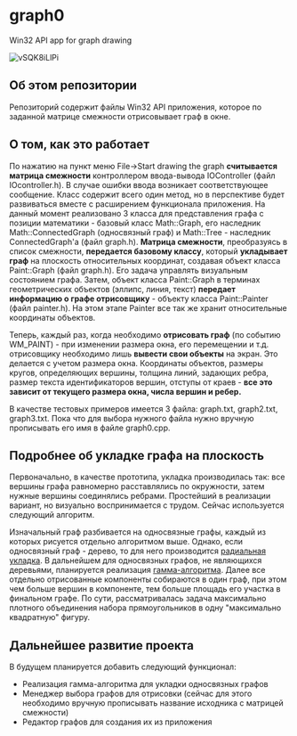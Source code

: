 # graph0
Win32 API app for graph drawing

![vSQK8iLlPi](https://user-images.githubusercontent.com/72271483/133840065-2fcb24c5-439e-428b-90e6-6a887ee4a486.gif)

## Об этом репозитории
Репозиторий содержит файлы Win32 API приложения, которое по заданной матрице смежности отрисовывает граф в окне.

## О том, как это работает
По нажатию на пункт меню File->Start drawing the graph **считывается матрица смежности** контроллером ввода-вывода IOController (файл IOcontroller.h). В случае ошибки ввода возникает соответствующее сообщение. Класс содержит всего один метод, но в перспективе будет развиваться вместе с расширением функционала приложения. На данный момент реализовано 3 класса для представления графа с позиции математики - базовый класс Math::Graph, его наследник Math::ConnectedGraph (односвязный граф) и Math::Tree - наследник ConnectedGraph'a (файл graph.h). **Матрица смежности**, преобразуясь в список смежности, **передается базовому классу**, который **укладывает граф** на плоскость относительных координат, создавая объект класса Paint::Graph (файл graph.h). Его задача управлять визуальным состоянием графа. Затем, объект класса Paint::Graph в терминах геометрических объектов (эллипс, линия, текст) **передает информацию о графе отрисовщику** - объекту класса Paint::Painter (файл painter.h). На этом этапе Painter все так же хранит относительные координаты объектов.

Теперь, каждый раз, когда необходимо **отрисовать граф** (по событию WM_PAINT) - при изменении размера окна, его перемещении и т.д. отрисовщику необходимо лишь **вывести свои объекты** на экран. Это делается с учетом размера окна. Координаты объектов, размеры кругов, определяющих вершины, толщина линий, задающих ребра, размер текста идентификаторов вершин, отступы от краев - **все это зависит от текущего размера окна, числа вершин и ребер.**

В качестве тестовых примеров имеется 3 файла: graph.txt, graph2.txt, graph3.txt. Пока что для выбора нужного файла нужно вручную прописывать его имя в файле graph0.cpp.

## Подробнее об укладке графа на плоскость
Первоначально, в качестве прототипа, укладка производилась так: все вершины графа равномерно расставлялись по окружности, затем нужные вершины соединялись ребрами. Простейший в реализации вариант, но визуально воспринимается с трудом. Сейчас используется следующий алгоритм.

Изначальный граф разбивается на односвязные графы, каждый из которых рисуется отдельно алгоритмом выше. Однако, если односвязный граф - дерево, то для него производится [радиальная укладка](https://en.wikipedia.org/wiki/Radial_tree). В дальнейшем для односвязных графов, не являющихся деревьями, планируется реализация [гамма-алгоритма](https://ru.wikipedia.org/wiki/%D0%93%D0%B0%D0%BC%D0%BC%D0%B0-%D0%B0%D0%BB%D0%B3%D0%BE%D1%80%D0%B8%D1%82%D0%BC). Далее все отдельно отрисованные компоненты собираются в один граф, при этом чем больше вершин в компоненте, тем больше площадь его участка в финальном графе. По сути, рассматривалась задача максимально плотного объединения набора прямоугольников в одну "максимально квадратную" фигуру.

## Дальнейшее развитие проекта
В будущем планируется добавить следующий функционал:

* Реализация гамма-алгоритма для укладки односвязных графов
* Менеджер выбора графов для отрисовки (сейчас для этого необходимо вручную прописывать название исходника с матрицей смежности)
* Редактор графов для создания их из приложения
